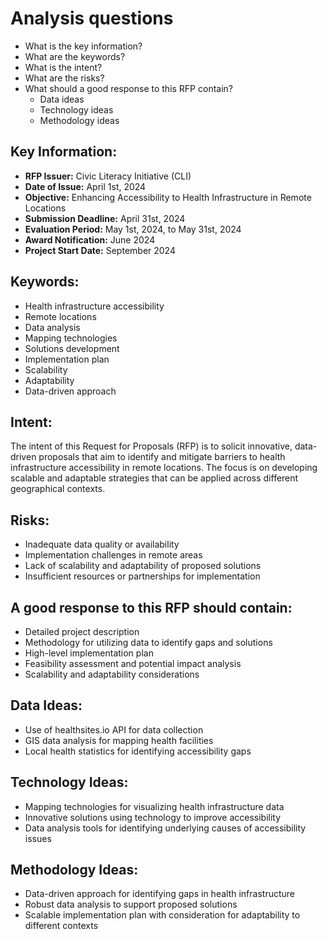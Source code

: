 # Analysis questions

- What is the key information?
- What are the keywords?
- What is the intent?
- What are the risks?
- What should a good response to this RFP contain?
	- Data ideas
	- Technology ideas
	- Methodology ideas

## Key Information:
- **RFP Issuer:** Civic Literacy Initiative (CLI)
- **Date of Issue:** April 1st, 2024
- **Objective:** Enhancing Accessibility to Health Infrastructure in Remote Locations
- **Submission Deadline:** April 31st, 2024
- **Evaluation Period:** May 1st, 2024, to May 31st, 2024
- **Award Notification:** June 2024
- **Project Start Date:** September 2024

## Keywords:
- Health infrastructure accessibility
- Remote locations
- Data analysis
- Mapping technologies
- Solutions development
- Implementation plan
- Scalability
- Adaptability
- Data-driven approach

## Intent:
The intent of this Request for Proposals (RFP) is to solicit innovative, data-driven proposals that aim to identify and mitigate barriers to health infrastructure accessibility in remote locations. The focus is on developing scalable and adaptable strategies that can be applied across different geographical contexts.

## Risks:
- Inadequate data quality or availability
- Implementation challenges in remote areas
- Lack of scalability and adaptability of proposed solutions
- Insufficient resources or partnerships for implementation

## A good response to this RFP should contain:
- Detailed project description
- Methodology for utilizing data to identify gaps and solutions
- High-level implementation plan
- Feasibility assessment and potential impact analysis
- Scalability and adaptability considerations

## Data Ideas:
- Use of healthsites.io API for data collection
- GIS data analysis for mapping health facilities
- Local health statistics for identifying accessibility gaps

## Technology Ideas:
- Mapping technologies for visualizing health infrastructure data
- Innovative solutions using technology to improve accessibility
- Data analysis tools for identifying underlying causes of accessibility issues

## Methodology Ideas:
- Data-driven approach for identifying gaps in health infrastructure
- Robust data analysis to support proposed solutions
- Scalable implementation plan with consideration for adaptability to different contexts
